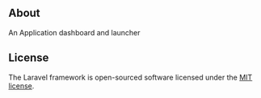 ## About 

An Application dashboard and launcher

## License

The Laravel framework is open-sourced software licensed under the [MIT license](https://opensource.org/licenses/MIT).
